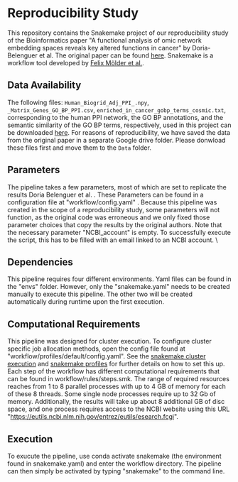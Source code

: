 # Reproducibility Study
This repository contains the Snakemake project of our reproducibility study of the Bioinformatics paper
"A functional analysis of omic network embedding spaces reveals key altered functions in cancer" by Doria-Belenguer et al. The original
paper can be found [here](https://academic.oup.com/bioinformatics/article/39/5/btad281/7135836?login=false). Snakemake is a workflow tool developed by [Felix Mölder et al.](https://f1000research.com/articles/10-33/v1). 

## Data Availability 
The following files: `Human_Biogrid_Adj_PPI_.npy`, `_Matrix_Genes_GO_BP_PPI.csv`, `enriched_in_cancer_gobp_terms_cosmic.txt`, 
corresponding to the human PPI network, the GO BP annotations, and the semantic similarity of the GO BP terms, respectively, used in this project 
can be downloaded [here](https://drive.google.com/drive/folders/1SlZ1QixgQu0DoCJabR_cMzjiJv6aM7Pr).
For reasons of reproducibility, we have saved the data from the original paper in a separate Google drive folder. 
Please donwload these files first and move them to the `Data` folder.

## Parameters
The pipeline takes a few parameters, most of which are set to replicate the results Doria Belenguer et al. . These Parameters can be found in a configuration file at "workflow/config.yaml" . Because this pipeline was created in the scope of a reproducibility study, some parameters will not function, as the original code was erroneous and we only fixed those parameter choices that copy the results by the original authors.
Note that the necessary parameter "NCBI_account" is empty. To successfully execute the script, this has to be filled with an email linked to an NCBI account. \\

## Dependencies
This pipeline requires four different environments. Yaml files can be found in the "envs" folder. However, only the "snakemake.yaml" needs to be created manually to execute this pipeline. The other two will be created automatically during runtime upon the first execution.

## Computational Requirements
This pipeline was designed for cluster execution. To configure cluster specific job allocation methods, open the config file found at "workflow/profiles/default/config.yaml". See the [snakemake cluster execution](https://snakemake.readthedocs.io/en/v7.19.1/executing/cluster.html) and [snakemake profiles](https://snakemake.readthedocs.io/en/stable/executing/cli.html#) for further details on how to set this up. Each step of the workflow has different computational requirements that can be found in workflow/rules/steps.smk. The range of required resources reaches from 1 to 8 parallel processes with up to 4 GB of memory for each of these 8 threads. Some single node processes require up to 32 Gb of memory. Additionally, the results will take up about 8 additional GB of disc space, and one process requires access to the NCBI website using this URL "https://eutils.ncbi.nlm.nih.gov/entrez/eutils/esearch.fcgi". 

## Execution
To exucute the pipeline, use conda activate snakemake (the environment found in snakemake.yaml) and enter the workflow directory. The pipeline can then simply be activated by typing "snakemake" to the command line.